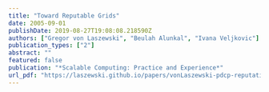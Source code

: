```yaml
---
title: "Toward Reputable Grids"
date: 2005-09-01
publishDate: 2019-08-27T19:08:08.218590Z
authors: ["Gregor von Laszewski", "Beulah Alunkal", "Ivana Veljkovic"]
publication_types: ["2"]
abstract: ""
featured: false
publication: "*Scalable Computing: Practice and Experience*"
url_pdf: "https://laszewski.github.io/papers/vonLaszewski-pdcp-reputation.pdf"
---
```


